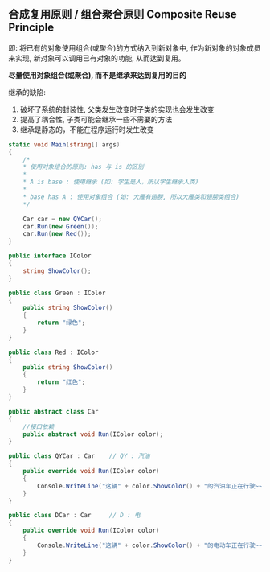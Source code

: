 ## 合成复用原则 / 组合聚合原则 Composite Reuse Principle

即: 将已有的对象使用组合(或聚合)的方式纳入到新对象中, 作为新对象的对象成员来实现, 新对象可以调用已有对象的功能, 从而达到复用。

**尽量使用对象组合(或聚合), 而不是继承来达到复用的目的**

继承的缺陷:
1. 破坏了系统的封装性, 父类发生改变时子类的实现也会发生改变
2. 提高了耦合性, 子类可能会继承一些不需要的方法
3. 继承是静态的，不能在程序运行时发生改变

```cs
static void Main(string[] args)
{
    /*
    * 使用对象组合的原则: has 与 is 的区别
    * 
    * A is base : 使用继承 (如: 学生是人，所以学生继承人类)
    * 
    * base has A : 使用对象组合 (如: 大雁有翅膀, 所以大雁类和翅膀类组合)
    */

    Car car = new QYCar();
    car.Run(new Green());
    car.Run(new Red());
}

public interface IColor
{
    string ShowColor();
}

public class Green : IColor
{
    public string ShowColor()
    {
        return "绿色";
    }
}

public class Red : IColor
{
    public string ShowColor()
    {
        return "红色";
    }
}

public abstract class Car
{
    //接口依赖
    public abstract void Run(IColor color);
}

public class QYCar : Car    // QY : 汽油
{
    public override void Run(IColor color)
    {
        Console.WriteLine("这辆" + color.ShowColor() + "的汽油车正在行驶~~");
    }
}

public class DCar : Car     // D : 电
{
    public override void Run(IColor color)
    {
        Console.WriteLine("这辆" + color.ShowColor() + "的电动车正在行驶~~");
    }
}
```